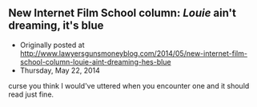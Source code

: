 ## New Internet Film School column: <em>Louie</em> ain't dreaming, it's blue

 * Originally posted at http://www.lawyersgunsmoneyblog.com/2014/05/new-internet-film-school-column-louie-aint-dreaming-hes-blue
 * Thursday, May 22, 2014

  curse you think I would've uttered when you encounter one and it should read just fine.